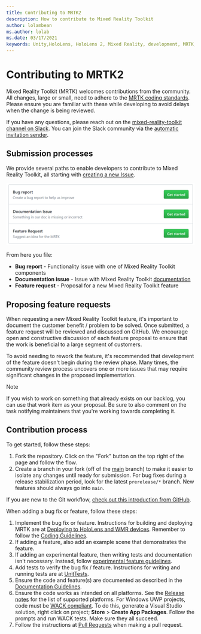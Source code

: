 ```yaml
---
title: Contributing to MRTK2
description: How to contribute to Mixed Reality Toolkit
author: lolambean
ms.author: lolab
ms.date: 03/17/2021
keywords: Unity,HoloLens, HoloLens 2, Mixed Reality, development, MRTK, Bug report,
---
```


# Contributing to MRTK2

Mixed Reality Toolkit (MRTK) welcomes contributions from the community. All changes, large or small, need to adhere to the [MRTK coding standards](coding-guidelines.md). Please ensure you are familiar with these while developing to avoid delays when the change is being reviewed.

If you have any questions, please reach out on the [mixed-reality-toolkit channel on Slack](https://holodevelopers.slack.com/messages/C2H4HT858).
 You can join the Slack community via the [automatic invitation sender](https://holodevelopersslack.azurewebsites.net/).

## Submission processes

We provide several paths to enable developers to contribute to Mixed Reality Toolkit, all starting with [creating a new Issue](https://github.com/Microsoft/MixedRealityToolkit-Unity/issues/new/choose).

<img src="../features/images/contributing/SelectIssueType.png" width="600" alt="Select Issue Type">

From here you file:

- **Bug report** - Functionality issue with one of Mixed Reality Toolkit components
- **Documentation issue** - Issue with Mixed Reality Toolkit [documentation](https://microsoft.github.io/MixedRealityToolkit-Unity)
- **Feature request** - Proposal for a new Mixed Reality Toolkit feature

## Proposing feature requests

When requesting a new Mixed Reality Toolkit feature, it's important to document the customer benefit / problem to be solved. Once submitted, a feature request will be reviewed and discussed on GitHub. We encourage open and constructive discussion of each feature proposal to ensure that the work is beneficial to a large segment of customers.

To avoid needing to rework the feature, it's recommended that development of the feature doesn't begin during the review phase. Many times, the community review process uncovers one or more issues that may require significant changes in the proposed implementation.

> [!NOTE]
> If you wish to work on something that already exists on our backlog, you can use that work item as your proposal. Be sure to also comment on the task notifying maintainers that you're working towards completing it.

## Contribution process

To get started, follow these steps:

1. Fork the repository. Click on the "Fork" button on the top right of the page and follow the flow.
1. Create a branch in your fork (off of the [main](https://github.com/microsoft/mixedrealitytoolkit-unity/tree/main) branch) to make it easier to isolate any changes until ready for submission. For bug fixes during a release stabilization period, look for the latest `prerelease/*` branch. New features should always go into `main`.

If you are new to the Git workflow, [check out this introduction from GitHub](https://guides.github.com/activities/hello-world/).

When adding a bug fix or feature, follow these steps:

1. Implement the bug fix or feature. Instructions for building and deploying MRTK are at [Deploying to HoloLens and WMR devices](../supported-devices/wmr-mrtk.md). Remember to follow the [Coding Guidelines](../contributing/coding-guidelines.md).
1. If adding a feature, also add an example scene that demonstrates the feature.
1. If adding an experimental feature, then writing tests and documentation isn't necessary. Instead, follow [experimental feature guidelines](../contributing/experimental-features.md).
1. Add tests to verify the bug fix / feature. Instructions for writing and running tests are at [UnitTests](../contributing/unit-tests.md).
1. Ensure the code and feature(s) are documented as described in the [Documentation Guidelines](../contributing/documentation-guide.md).
1. Ensure the code works as intended on all platforms. See the [Release notes](../release-notes/mrtk-26-release-notes.md) for the list of supported platforms. For Windows UWP projects, code must be [WACK compliant](https://developer.microsoft.com/windows/develop/app-certification-kit). To do this, generate a Visual Studio solution, right click on project; **Store** > **Create App Packages**. Follow the prompts and run WACK tests. Make sure they all succeed.
1. Follow the instructions at [Pull Requests](../contributing/pull-requests.md) when making a pull request.
